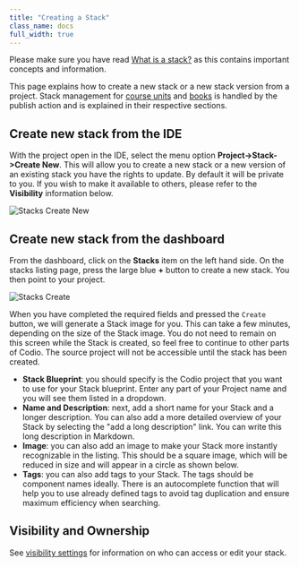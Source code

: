 ```yaml
---
title: "Creating a Stack"
class_name: docs
full_width: true
---
```


Please make sure you have read [What is a stack?](/docs/project/stacks/stack-overview) as this contains important concepts and information.

This page explains how to create a new stack or a new stack version from a project. Stack management for [course units](/docs/courses/units/publish) and [books](/docs/books/publish) is handled by the publish action and is explained in their respective sections.

## Create new stack from the IDE
With the project open in the IDE, select the menu option **Project->Stack->Create New**. This will allow you to create a new stack or a new version of an existing stack you have the rights to update. By default it will be private to you. If you wish to make it available to others, please refer to the **Visibility** information below.

<img alt="Stacks Create New" src="/img/docs/stacks_createnew.png" class="simple"/>

## Create new stack from the dashboard
From the dashboard, click on the **Stacks** item on the left hand side. On the stacks listing page, press the large blue **+** button to create a new stack. You then point to your project.

<img alt="Stacks Create" src="/img/docs/stacks_create.png" class="simple"/>

When you have completed the required fields and pressed the `Create` button, we will generate a Stack image for you. This can take a few minutes, depending on the size of the Stack image. You  do not need to remain on this screen while the Stack is created, so feel free to continue to other parts of Codio. The source project will not be accessible until the stack has been created.

- **Stack Blueprint**: you should specify is the Codio project that you want to use for your Stack blueprint. Enter any part of your Project name and you will see them listed in a dropdown.
- **Name and Description**: next, add a short name for your Stack and a longer description. You can also add a more detailed overview of your Stack by selecting the "add a long description" link. You can write this long description in Markdown.
- **Image**: you can also add an image to make your Stack more instantly recognizable in the listing. This should be a square image, which will be reduced in size and will appear in a circle as shown below.
- **Tags**: you can also add tags to your Stack. The tags should be component names ideally. There is an autocomplete function that will help you to use already defined tags to avoid tag duplication and ensure maximum efficiency when searching.

## Visibility and Ownership
See [visibility settings](/docs/project/stacks/visibility) for information on who can access or edit your stack.